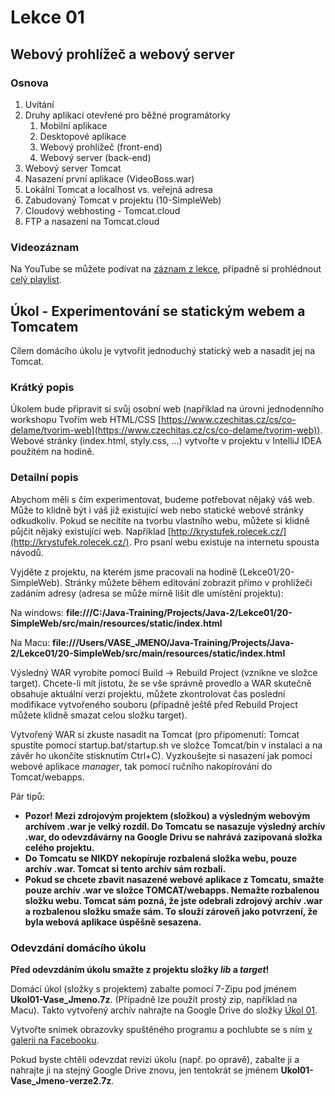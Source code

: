 Lekce 01
========

Webový prohlížeč a webový server
--------------------------------

### Osnova

1. Uvítání
1. Druhy aplikací otevřené pro běžné programátorky
    1. Mobilní aplikace
    1. Desktopové aplikace
    1. Webový prohlížeč (front-end)
    1. Webový server (back-end)
1. Webový server Tomcat
1. Nasazení první aplikace (VideoBoss.war)
1. Lokální Tomcat a localhost vs. veřejná adresa
1. Zabudovaný Tomcat v projektu (10-SimpleWeb)
1. Cloudový webhosting - Tomcat.cloud
1. FTP a nasazení na Tomcat.cloud

### Videozáznam

Na YouTube se můžete podívat na [záznam z lekce](https://www.youtube.com/watch?v=nTyohnDlxCc),
případně si prohlédnout [celý playlist](https://www.youtube.com/playlist?list=PLTCx5oiCrIJ6mcuJ1VaY8s0mzFsaMUzp-).

Úkol - Experimentování se statickým webem a Tomcatem
----------------------------------------------------

Cílem domácího úkolu je vytvořit jednoduchý statický web a nasadit jej na Tomcat.

### Krátký popis

Úkolem bude připravit si svůj osobní web (například na úrovni jednodenního workshopu Tvořím web HTML/CSS
[https://www.czechitas.cz/cs/co-delame/tvorim-web](https://www.czechitas.cz/cs/co-delame/tvorim-web)). Webové stránky
(index.html, styly.css, ...) vytvořte v projektu v IntelliJ IDEA použitém na hodině.

### Detailní popis

Abychom měli s čím experimentovat, budeme potřebovat nějaký váš web. Může to klidně být i váš již existující web nebo
statické webové stránky odkudkoliv. Pokud se necítíte na tvorbu vlastního webu, můžete si klidně půjčit nějaký
existující web. Například [http://krystufek.rolecek.cz/](http://krystufek.rolecek.cz/). Pro psaní webu existuje na internetu spousta návodů.

Vyjděte z projektu, na kterém jsme pracovali na hodině (Lekce01/20-SimpleWeb). Stránky můžete během editování zobrazit
přímo v prohlížeči zadáním adresy (adresa se může mírně lišit dle umístění projektu):

Na windows: **file:///C:/Java-Training/Projects/Java-2/Lekce01/20-SimpleWeb/src/main/resources/static/index.html**

Na Macu: **file:///Users/VASE\_JMENO/Java-Training/Projects/Java-2/Lekce01/20-SimpleWeb/src/main/resources/static/index.html**

Výsledný WAR vyrobíte pomocí Build -> Rebuild Project (vznikne ve složce target). Chcete-li mít jistotu, že se vše
správně provedlo a WAR skutečně obsahuje aktuální verzi projektu, můžete zkontrolovat čas poslední modifikace
vytvořeného souboru (případně ještě před Rebuild Project můžete klidně smazat celou složku target).

Vytvořený WAR si zkuste nasadit na Tomcat (pro připomenutí: Tomcat spustíte pomocí startup.bat/startup.sh ve složce
Tomcat/bin v instalaci a na závěr ho ukončíte stisknutím Ctrl+C). Vyzkoušejte si nasazení jak pomocí webové aplikace
*manager*, tak pomocí ručního nakopírování do Tomcat/webapps.

Pár tipů:

* **Pozor! Mezi zdrojovým projektem (složkou) a výsledným webovým archívem .war je velký rozdíl. Do Tomcatu se nasazuje
  výsledný archív .war, do odevzdávárny na Google Drivu se nahrává zazipovaná složka celého projektu.**
* **Do Tomcatu se NIKDY nekopíruje rozbalená složka webu, pouze archív .war. Tomcat si tento archív sám rozbalí.**
* **Pokud se chcete zbavit nasazené webové aplikace z Tomcatu, smažte pouze archív .war ve složce
  TOMCAT/webapps. Nemažte rozbalenou složku webu. Tomcat sám pozná, že jste odebrali zdrojový archív .war a rozbalenou
  složku smaže sám. To slouží zároveň jako potvrzení, že byla webová aplikace úspěšně sesazena.**

### Odevzdání domácího úkolu

**Před odevzdáním úkolu smažte z projektu složky *lib* a *target*!**

Domácí úkol (složky s projektem) zabalte pomocí 7-Zipu pod jménem **Ukol01-Vase_Jmeno.7z**. (Případně lze použít prostý
zip, například na Macu). Takto vytvořený archív nahrajte na Google Drive do složky
[Úkol 01](https://drive.google.com/drive/u/0/folders/144o0S3liFsFuUerPjDWxdlQeYgBwjRuM).

Vytvořte snímek obrazovky spuštěného programu a pochlubte se s ním
[v galerii na Facebooku](https://www.facebook.com/media/set/?set=oa.677094292672469&type=3).

Pokud byste chtěli odevzdat revizi úkolu (např. po opravě), zabalte ji a nahrajte ji na stejný Google Drive znovu, jen
tentokrát se jménem **Ukol01-Vase_Jmeno-verze2.7z**.
